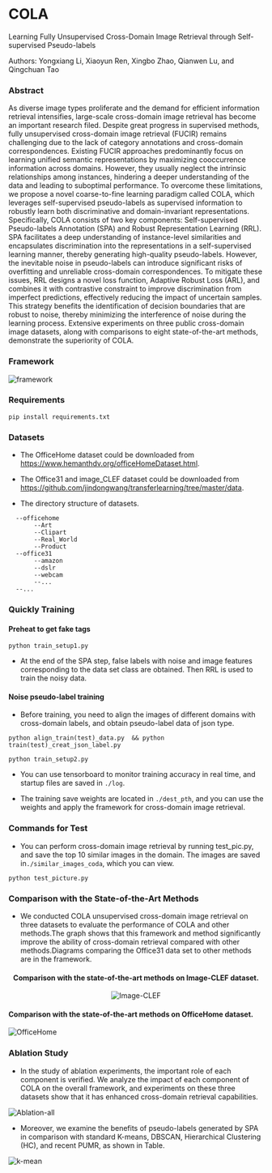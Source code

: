 # COLA
Learning Fully Unsupervised Cross-Domain Image Retrieval through Self-supervised Pseudo-labels

Authors: Yongxiang Li, Xiaoyun Ren, Xingbo Zhao, Qianwen Lu, and Qingchuan Tao

### Abstract
As diverse image types proliferate and the demand for efficient information retrieval intensifies, large-scale cross-domain image retrieval has become an important research filed. Despite great progress in supervised methods, fully unsupervised
cross-domain image retrieval (FUCIR) remains challenging due to the lack of category annotations and cross-domain correspondences. Existing FUCIR approaches predominantly focus
on learning unified semantic representations by maximizing cooccurrence information across domains. However, they usually neglect the intrinsic relationships among instances, hindering a deeper understanding of the data and leading to suboptimal
performance. To overcome these limitations, we propose a novel coarse-to-fine learning paradigm called COLA, which leverages
self-supervised pseudo-labels as supervised information to robustly learn both discriminative and domain-invariant representations. Specifically, COLA consists of two key components: Self-supervised Pseudo-labels Annotation (SPA) and Robust Representation Learning (RRL). SPA facilitates a deep understanding
of instance-level similarities and encapsulates discrimination into
the representations in a self-supervised learning manner, thereby
generating high-quality pseudo-labels. However, the inevitable
noise in pseudo-labels can introduce significant risks of overfitting
and unreliable cross-domain correspondences. To mitigate these
issues, RRL designs a novel loss function, Adaptive Robust Loss
(ARL), and combines it with contrastive constraint to improve
discrimination from imperfect predictions, effectively reducing
the impact of uncertain samples. This strategy benefits the
identification of decision boundaries that are robust to noise,
thereby minimizing the interference of noise during the learning
process. Extensive experiments on three public cross-domain
image datasets, along with comparisons to eight state-of-the-art
methods, demonstrate the superiority of COLA.

### Framework

![framework](https://github.com/user-attachments/assets/18b135db-6b5b-438f-ab19-4a50e5fc902a)


### Requirements
```
pip install requirements.txt
``` 

### Datasets
* The OfficeHome dataset could be downloaded from https://www.hemanthdv.org/officeHomeDataset.html.

* The Office31 and image_CLEF dataset could be downloaded from https://github.com/jindongwang/transferlearning/tree/master/data.

* The directory structure of datasets.

```
  --officehome
       --Art
       --Clipart
       --Real_World
       --Product
  --office31
       --amazon
       --dslr
       --webcam
       --...
  --...
```
### Quickly Training

#### Preheat to get fake tags
```
python train_setup1.py
```
* At the end of the SPA step, false labels with noise and image features corresponding to the data set class are obtained.
Then RRL is used to train the noisy data.
#### Noise pseudo-label training

* Before training, you need to align the images of different domains with cross-domain labels, and obtain pseudo-label data of json type.

```
python align_train(test)_data.py  && python train(test)_creat_json_label.py
```

```
python train_setup2.py
```

* You can use tensorboard to monitor training accuracy in real time, and startup files are saved in ```./log```.

* The training save weights are located in ```./dest_pth```, and you can use the weights and apply the framework for cross-domain image retrieval.

### Commands for Test
* You can perform cross-domain image retrieval by running test_pic.py, and save the top 10 similar images in the domain. The images are saved in```./similar_images_coda```, which you can view.
```
python test_picture.py
```

### Comparison with the State-of-the-Art Methods
* We conducted COLA unsupervised cross-domain image retrieval on three datasets to evaluate the performance of COLA and other methods.The graph shows that this framework and method significantly improve the ability of cross-domain retrieval compared with other methods.Diagrams comparing the Office31 data set to other methods are in the framework.

<div align=center>
  
#### Comparison with the state-of-the-art methods on Image-CLEF dataset.
![Image-CLEF](https://github.com/user-attachments/assets/d48607a7-7c73-4226-b342-4f77950ca717)

</div>

#### Comparison with the state-of-the-art methods on OfficeHome dataset.
![OfficeHome](https://github.com/user-attachments/assets/639cac22-3fb3-402d-a5e8-9bd5c71f09c8)



### Ablation Study
* In the study of ablation experiments, the important role of each component is verified. We analyze the impact of each component of COLA on the overall framework, 
and experiments on these three datasets show that it has enhanced cross-domain retrieval capabilities.

![Ablation-all](https://github.com/user-attachments/assets/75d3cda0-0ff4-4f47-9777-00c95bb6d715)


* Moreover, we examine the benefits of pseudo-labels generated by SPA in comparison with standard K-means, DBSCAN,
Hierarchical Clustering (HC), and recent PUMR, as shown in Table.

![k-mean](https://github.com/user-attachments/assets/22acfba3-a2fc-49f7-9f2a-b85fe6d4c178)

